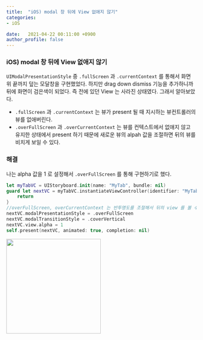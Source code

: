 ```yaml
---
title:  "iOS) modal 창 뒤에 View 없애지 않기"
categories:
- iOS

date:   2021-04-22 00:11:00 +0900
author_profile: false
---
```

### iOS) modal 창 뒤에 View 없애지 않기

`UIModalPresentationStyle` 중 `.fullScreen` 과 `.currentContext` 를 통해서 화면 위 끝까지 덮는 모달창을 구현했었다. 하지만 drag down dismiss 기능을 추가하니까 뒤에 화면이 검은색이 되었다. 즉 전에 있던 View 는 사라진 상태였다. 그래서 알아보았다.

- `.fullScreen` 과 `.currentContext` 는 뷰가 present 될 때 지시하는 뷰컨트롤러의 뷰를 없애버린다.
- `.overFullScreen` 과 `.overCurrentContext` 는 뷰를 컨텍스트에서 없애지 않고 유지한 상태에서 present 하기 때문에 새로운 뷰의 alpah 값을 조절하면 뒤의 뷰를 비치게 보일 수 있다.

### 해결
나는 alpha 값을 1 로 설정해서 `.overFullScreen` 를 통해 구현하기로 했다.

```swift
let myTabVC = UIStoryboard.init(name: "MyTab", bundle: nil)
guard let nextVC = myTabVC.instantiateViewController(identifier: "MyTabVC") as? MyTabVC else {
    return
}
//overFullScreen, overCurrentContext 는 반투명도를 조절해서 뒤의 view 를 볼 수 있다.
nextVC.modalPresentationStyle = .overFullScreen
nextVC.modalTransitionStyle = .coverVertical
nextVC.view.alpha = 1
self.present(nextVC, animated: true, completion: nil)
```
<img src = "https://user-images.githubusercontent.com/69136340/115578198-0a1e0880-a300-11eb-808c-202db99fcf5b.png" width ="250">

